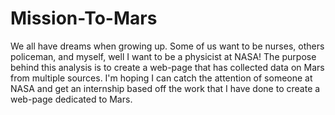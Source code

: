 # Mission-To-Mars

We all have dreams when growing up. Some of us want to be nurses, others policeman, and myself, well I want to be a physicist at NASA! The purpose behind this analysis is to create a web-page that has collected data on Mars from multiple sources. I'm hoping I can catch the attention of someone at NASA and get an internship based off the work that I have done to create a web-page dedicated to Mars.
